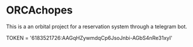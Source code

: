 # ORCAchopes

This is a an orbital project for a reservation system through a telegram bot.

TOKEN = '6183521726:AAGqHZywmdqCp6JsoJnbi-AGbS4nRe31xyI'